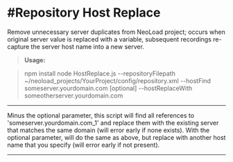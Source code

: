 #Repository Host Replace
===================


Remove unnecessary server duplicates from NeoLoad project; occurs when original
 server value is replaced with a variable, subsequent recordings re-capture the
 server host name into a new server.

> **Usage:**

> npm install
> node HostReplace.js --repositoryFilepath ~/neoload_projects/YourProject/config/repository.xml
>                     --hostFind someserver.yourdomain.com
> [optional]          --hostReplaceWith someotherserver.yourdomain.com


----------

Minus the optional parameter, this script will find all references to
 'someserver.yourdomain.com_1' and replace them with the existing server that
 matches the same domain (will error early if none exists). With the optional
 parameter, will do the same as above, but replace with another host name that
 you specify (will error early if not present).

----------
